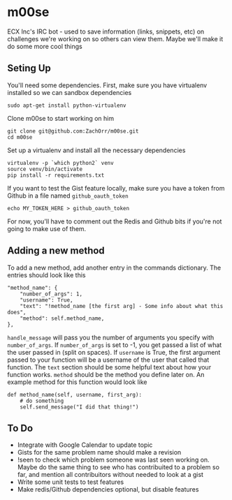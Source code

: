 # m00se

ECX Inc's IRC bot - used to save information (links, snippets, etc) on challenges we're working on so others can view them. Maybe we'll make it do some more cool things

## Seting Up

You'll need some dependencies. First, make sure you have virtualenv installed so we can sandbox dependencies

	sudo apt-get install python-virtualenv

Clone m00se to start working on him

	git clone git@github.com:ZachOrr/m00se.git
	cd m00se

Set up a virtualenv and install all the necessary dependencies

	virtualenv -p `which python2` venv
	source venv/bin/activate
	pip install -r requirements.txt

If you want to test the Gist feature locally, make sure you have a token from Github in a file named `github_oauth_token`

	echo MY_TOKEN_HERE > github_oauth_token

For now, you'll have to comment out the Redis and Github bits if you're not going to make use of them.

## Adding a new method

To add a new method, add another entry in the commands dictionary. The entries should look like this

	"method_name": {
		"number_of_args": 1,
		"username": True,
		"text": "!method_name [the first arg] - Some info about what this does",
		"method": self.method_name,
	},

`handle_message` will pass you the number of arguments you specify with `number_of_args`. If `number_of_args` is set to -1, you get passed a list of what the user passed in (split on spaces). If `username` is True, the first argument passed to your function will be a username of the user that called that function. The `text` section should be some helpful text about how your function works. `method` should be the method you define later on. An example method for this function would look like

	def method_name(self, username, first_arg):
		# do something
		self.send_message("I did that thing!")

## To Do

* Integrate with Google Calendar to update topic
* Gists for the same problem name should make a revision
* !seen to check which problem someone was last seen working on. Maybe do the same thing to see who has contribuited to a problem so far, and mention all contribuitors without needed to look at a gist
* Write some unit tests to test features
* Make redis/Github dependencies optional, but disable features
